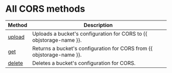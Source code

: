# All CORS methods

| Method | Description |
| ----- | ----- |
| [upload](cors/upload.md) | Uploads a bucket's configuration for CORS to {{ objstorage-name }}. |
| [get](cors/get.md) | Returns a bucket's configuration for CORS from {{ objstorage-name }}. |
| [delete](cors/delete.md) | Deletes a bucket's configuration for CORS. |

